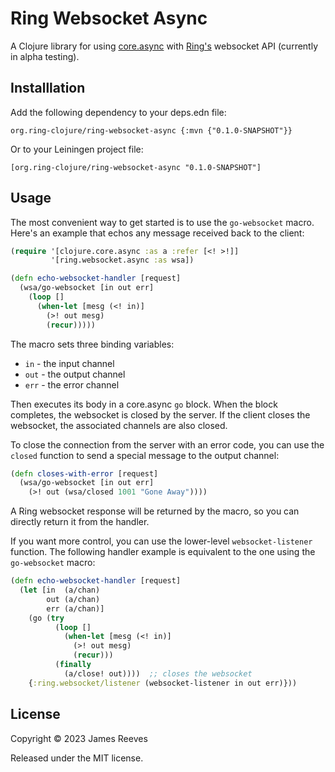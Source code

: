 # Ring Websocket Async

A Clojure library for using [core.async][] with [Ring's][] websocket API
(currently in alpha testing).

[core.async]: https://github.com/clojure/core.async
[ring's]: https://github.com/ring-clojure/ring

## Installlation

Add the following dependency to your deps.edn file:

    org.ring-clojure/ring-websocket-async {:mvn {"0.1.0-SNAPSHOT"}}

Or to your Leiningen project file:

    [org.ring-clojure/ring-websocket-async "0.1.0-SNAPSHOT"]

## Usage

The most convenient way to get started is to use the `go-websocket`
macro. Here's an example that echos any message received back to the
client:

```clojure
(require '[clojure.core.async :as a :refer [<! >!]]
         '[ring.websocket.async :as wsa])

(defn echo-websocket-handler [request]
  (wsa/go-websocket [in out err]
    (loop []
      (when-let [mesg (<! in)]
        (>! out mesg)
        (recur)))))
```

The macro sets three binding variables:

* `in`  - the input channel
* `out` - the output channel
* `err` - the error channel

Then executes its body in a core.async `go` block. When the block
completes, the websocket is closed by the server. If the client closes
the websocket, the associated channels are also closed.

To close the connection from the server with an error code, you can use
the `closed` function to send a special message to the output channel:

```clojure
(defn closes-with-error [request]
  (wsa/go-websocket [in out err]
    (>! out (wsa/closed 1001 "Gone Away"))))
```

A Ring websocket response will be returned by the macro, so you can
directly return it from the handler.

If you want more control, you can use the lower-level
`websocket-listener` function. The following handler example is
equivalent to the one using the `go-websocket` macro:

```clojure
(defn echo-websocket-handler [request]
  (let [in  (a/chan)
        out (a/chan)
        err (a/chan)]
    (go (try
          (loop []
            (when-let [mesg (<! in)]
              (>! out mesg)
              (recur)))
          (finally
            (a/close! out))))  ;; closes the websocket
    {:ring.websocket/listener (websocket-listener in out err)}))
```

## License

Copyright © 2023 James Reeves

Released under the MIT license.
